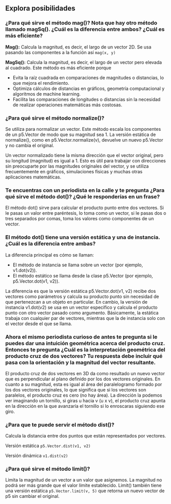 ## Explora posibilidades
### ¿Para qué sirve el método mag()? Nota que hay otro método llamado magSq(). ¿Cuál es la diferencia entre ambos? ¿Cuál es más eficiente?
**Mag():** Calcula la magnitud, es decir, el largo de un vector 2D. Se usa pasando las componentes a la función así `mag(x, y)`

**MagSq():** Calcula la magnitud, es decir, el largo de un vector pero elevada al cuadrado. Este método es más eficiente porque
- Evita la raíz cuadrada en comparaciones de magnitudes o distancias, lo que mejora el rendimiento.
- Optimiza cálculos de distancias en gráficos, geometría computacional y algoritmos de machine learning.
- Facilita las comparaciones de longitudes o distancias sin la necesidad de realizar operaciones matemáticas más costosas.
### ¿Para qué sirve el método normalize()?
Se utiliza para normalizar un vector. Este método escala los componentes de un p5.Vector de modo que su magnitud sea 1. La versión estática de normalize(), como en p5.Vector.normalize(v), devuelve un nuevo p5.Vector y no cambia el original.

Un vector normalizado tiene la misma dirección que el vector original, pero su longitud (magnitud) es igual a 1. Esto es útil para trabajar con direcciones sin preocuparte por las magnitudes originales del vector, y se utiliza frecuentemente en gráficos, simulaciones físicas y muchas otras aplicaciones matemáticas.
### Te encuentras con un periodista en la calle y te pregunta ¿Para qué sirve el método dot()? ¿Qué le responderías en un frase?
El método dot() sirve para calcular el producto punto entre dos vectores. Si le pasas un valor entre paréntesis, lo toma como un vector, si le pasas dos o tres separados por comas, toma los valores como componentes de un vector.
### El método dot() tiene una versión estática y una de instancia. ¿Cuál es la diferencia entre ambas?
La diferencia principal es cómo se llaman:
- El método de instancia se llama sobre un vector (por ejemplo, v1.dot(v2)).
- El método estático se llama desde la clase p5.Vector (por ejemplo, p5.Vector.dot(v1, v2)).

La diferencia es que la versión estática p5.Vector.dot(v1, v2) recibe dos vectores como parámetros y calcula su producto punto sin necesidad de que pertenezcan a un objeto en particular. En cambio, la versión de instancia v1.dot(v2) se usa en un vector específico y calcula el producto punto con otro vector pasado como argumento. Básicamente, la estática trabaja con cualquier par de vectores, mientras que la de instancia solo con el vector desde el que se llama.
### Ahora el mismo periodista curioso de antes te pregunta si le puedes dar una intuición geométrica acerca del producto cruz. Entonces te pregunta ¿Cuál es la interpretación geométrica del producto cruz de dos vectores? Tu respuesta debe incluir qué pasa con la orientación y la magnitud del vector resultante.
El producto cruz de dos vectores en 3D da como resultado un nuevo vector que es perpendicular al plano definido por los dos vectores originales. En cuanto a su magnitud, esta es igual al área del paralelogramo formado por los dos vectores originales, lo que significa que si los vectores son paralelos, el producto cruz es cero (no hay área). La dirección la podemos ver imaginando un tornillo, si giras u hacia v (u x v), el producto cruz apunta en la dirección en la que avanzaría el tornillo si lo enroscaras siguiendo ese giro.
### ¿Para que te puede servir el método dist()?
Calcula la distancia entre dos puntos que están representados por vectores.

Versión estática `p5.Vector.dist(v1, v2)`

Versión dinámica `v1.dist(v2)`
### ¿Para qué sirve el método limit()?
Limita la magnitud de un vector a un valor que asignemos. La magnitud no podrá ser más grande que el valor límite establecido. Limit() también tiene una versión estática `p5.Vector.limit(v, 5)` que retorna un nuevo vector de p5 sin cambiar el original.
